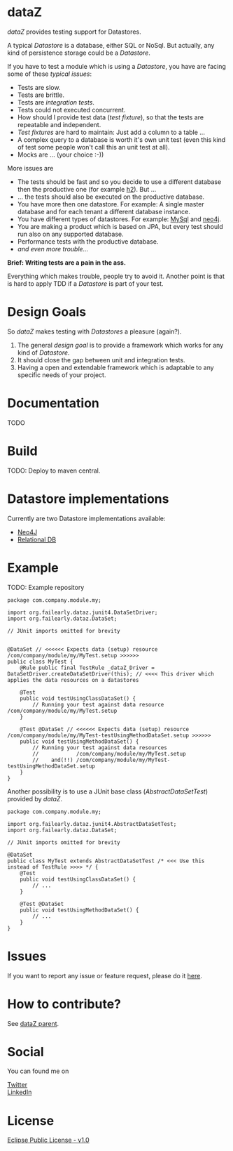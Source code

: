 dataZ
=====

_dataZ_ provides testing support for Datastores.

A typical _Datastore_ is a database, either SQL or NoSql. But actually, any kind of persistence storage could be a _Datastore_.

If you have to test a module which is using a _Datastore_, you have are facing some of these *typical issues*:

* Tests are slow.
* Tests are brittle.
* Tests are _integration tests_.
* Tests could not executed concurrent.
* How should I provide test data (_test fixture_), so that the tests are repeatable and independent.
* _Test fixtures_ are hard to maintain: Just add a column to a table ... 
* A complex query to a database is worth it's own unit test (even this kind of test some people won't call this an unit test at all).
* Mocks are ... (your choice :-))

More issues are

* The tests should be fast and so you decide to use a different database then the productive one (for example [h2](http://http://www.h2database.com/)). But ...
* ... the tests should also be executed on the productive database.
* You have more then one datastore. For example: A single master database and for each tenant a different database instance.
* You have different types of datastores. For example: [MySql](https://www.mysql.com/) and [neo4j](https://neo4j.com//).
* You are making a product which is based on JPA, but every test should run also on any supported database.
* Performance tests with the productive database.
* _and even more trouble..._

**Brief: Writing tests are a pain in the ass.**

Everything which makes trouble, people try to avoid it. Another point is that is hard to apply TDD if a _Datastore_ is
part of your test.

Design Goals
============

So _dataZ_ makes testing with _Datastores_ a pleasure (again?). 

1. The general _design goal_ is to provide a framework which works for any kind of _Datastore_. 
1. It should close the gap between unit and integration tests. 
1. Having a open and extendable framework which is adaptable to any specific needs of your project.


Documentation
=============

TODO

Build
=====

TODO: Deploy to maven central.

Datastore implementations
=========================

Currently are two Datastore implementations available:

* [Neo4J](https://github.com/dataz/datastore-neo4j)
* [Relational DB](https://github.com/dataz/datastore-sql)


Example
=======

TODO: Example repository


    package com.company.module.my;

    import org.failearly.dataz.junit4.DataSetDriver;
    import org.failearly.dataz.DataSet;

    // JUnit imports omitted for brevity


    @DataSet // <<<<<< Expects data (setup) resource /com/company/module/my/MyTest.setup >>>>>>
    public class MyTest {
        @Rule public final TestRule _dataZ_Driver = DataSetDriver.createDataSetDriver(this); // <<<< This driver which applies the data resources on a datastores

        @Test
        public void testUsingClassDataSet() {
            // Running your test against data resource /com/company/module/my/MyTest.setup
        }

        @Test @DataSet // <<<<<< Expects data (setup) resource /com/company/module/my/MyTest-testUsingMethodDataSet.setup >>>>>>
        public void testUsingMethodDataSet() {
            // Running your test against data resources 
			//            /com/company/module/my/MyTest.setup 
			//    and(!!) /com/company/module/my/MyTest-testUsingMethodDataSet.setup
        }
    }


Another possibility is to use a JUnit base class (_AbstractDataSetTest_) provided by _dataZ_.


	package com.company.module.my;

	import org.failearly.dataz.junit4.AbstractDataSetTest;
	import org.failearly.dataz.DataSet;

	// JUnit imports omitted for brevity

	@DataSet
	public class MyTest extends AbstractDataSetTest /* <<< Use this instead of TestRule >>>> */ {
	    @Test
	    public void testUsingClassDataSet() {
	        // ...
	    }

	    @Test @DataSet
	    public void testUsingMethodDataSet() {
	        // ...
	    }
	}


Issues
======

If you want to report any issue or feature request, please do it [here](https://github.com/dataz/dataz-core/issues). 


How to contribute?
==================

See [dataZ parent](https://github.com/dataz/dataz-install).

Social
======

You can found me on

[Twitter](https://twitter.com/failearly)  
[LinkedIn](https://www.linkedin.com/in/markoumek)


License
=======

[Eclipse Public License - v1.0](http://www.eclipse.org/org/documents/epl-v10.html)

